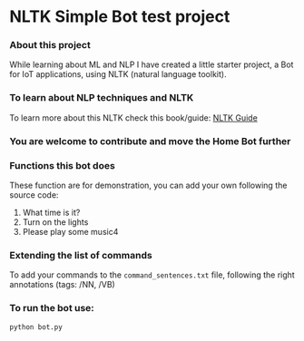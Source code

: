 # NLTK Simple Bot test project

### About this project

While learning about ML and NLP I have created a little starter project, a Bot for IoT applications, using NLTK (natural language toolkit).

### To learn about NLP techniques and NLTK

To learn more about this NLTK check this book/guide: [NLTK Guide](http://www.nltk.org/book)

### You are welcome to contribute and move the Home Bot further

### Functions this bot does

These function are for demonstration, you can add your own following the source code:

1. What time is it?
2. Turn on the lights
3. Please play some music4

### Extending the list of commands

To add your commands to the `command_sentences.txt` file, following the right annotations (tags: /NN, /VB)

### To run the bot use:

`python bot.py`
